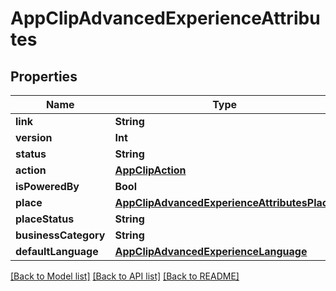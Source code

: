 # AppClipAdvancedExperienceAttributes

## Properties
Name | Type | Description | Notes
------------ | ------------- | ------------- | -------------
**link** | **String** |  | [optional] 
**version** | **Int** |  | [optional] 
**status** | **String** |  | [optional] 
**action** | [**AppClipAction**](AppClipAction.md) |  | [optional] 
**isPoweredBy** | **Bool** |  | [optional] 
**place** | [**AppClipAdvancedExperienceAttributesPlace**](AppClipAdvancedExperienceAttributesPlace.md) |  | [optional] 
**placeStatus** | **String** |  | [optional] 
**businessCategory** | **String** |  | [optional] 
**defaultLanguage** | [**AppClipAdvancedExperienceLanguage**](AppClipAdvancedExperienceLanguage.md) |  | [optional] 

[[Back to Model list]](../README.md#documentation-for-models) [[Back to API list]](../README.md#documentation-for-api-endpoints) [[Back to README]](../README.md)


